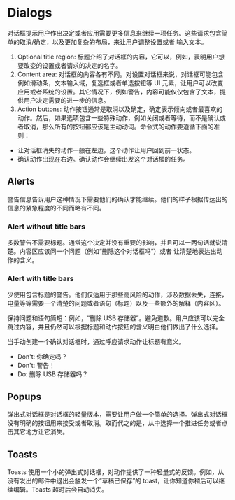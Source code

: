 # Dialogs
对话框提示用户作出决定或者应用需要更多信息来继续一项任务。这些请求包含简单的取消/确定，以及更加复杂的布局，来让用户调整设置或者
输入文本。

1. Optional title region: 标题介绍了对话框的内容，它可以，例如，表明用户想要改变的设置或者请求的决定的名字。
2. Content area: 对话框的内容各有不同。对设置对话框来说，对话框可能包含例如滑动条，文本输入域，复选框或者单选按钮等 UI 元素，让用户可以改变应用或者系统的设置。其它情况下，例如警告，内容可能仅仅包含了文本，提供用户决定需要的进一步的信息。
3. Action buttons: 动作按钮通常是取消以及确定，确定表示倾向或者最喜欢的动作。然后，如果选项包含一些特殊动作，例如关闭或者等待，而不是确认或者取消，那么所有的按钮都应该是主动动词。命令式的动作要遵循下面的准则：
  - 让对话框消失的动作一般在左边，这个动作让用户回到前一状态。
  - 确认动作出现在右边。确认动作会继续出发这个对话框的任务。

## Alerts
警告信息告诉用户这种情况下需要他们的确认才能继续。他们的样子根据传达出的信息的紧急程度的不同而略有不同。

### Alert without title bars
多数警告不需要标题。通常这个决定并没有重要的影响，并且可以一两句话就说清楚。内容区应该问一个问题（例如“删除这个对话框吗”）或者
让清楚地表达出动作的含义。

### Alert with title bars
少使用包含标题的警告。他们仅适用于那些高风险的动作，涉及数据丢失，连接，电量等等需要一个清楚的问题或者语句（标题）以及一些额外的解释（内容区）。

保持问题和语句简短：例如，“删除 USB 存储器”。避免道歉。用户应该可以完全跳过内容，并且仍然可以根据标题和动作按钮的含义明白他们做出了什么选择。

当手动创建一个确认对话框时，通过呼应请求动作让标题有意义。

* Don't: 你确定吗？
* Don't: 警告！
* Do: 删除 USB 存储器吗？

## Popups
弹出式对话框是对话框的轻量版本，需要让用户做一个简单的选择。弹出式对话框没有明确的按钮用来接受或者取消。取而代之的是，从中选择一个推进任务或者点击其它地方让它消失。

## Toasts
Toasts 使用一个小的弹出式对话框，对动作提供了一种轻量式的反馈。例如，从没有发出的邮件中退出会触发一个“草稿已保存”的 toast，让你知道你稍后可以继续编辑。Toasts 超时后会自动消失。
